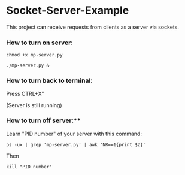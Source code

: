 # Socket-Server-Example
This project can receive requests from clients as a server via sockets.

### How to turn on server:
  ``chmod +x mp-server.py``
  
  ``./mp-server.py &``

### How to turn back to terminal:
Press CTRL+X"

(Server is still running)

### How to turn off server:**
Learn "PID number" of your server with this command:

  ``ps -ux | grep 'mp-server.py' | awk 'NR==1{print $2}'``
  
Then

  ``kill "PID number"``
